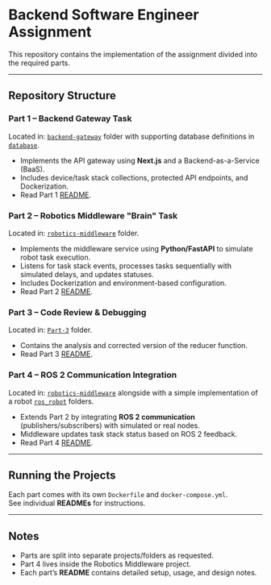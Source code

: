 # Backend Software Engineer Assignment

This repository contains the implementation of the assignment divided into the required parts.

---

## Repository Structure

### Part 1 – Backend Gateway Task

Located in: [`backend-gateway`](./backend-gateway) folder with supporting database definitions in [`database`](./database).

- Implements the API gateway using **Next.js** and a Backend-as-a-Service (BaaS).  
- Includes device/task stack collections, protected API endpoints, and Dockerization.  
- Read Part 1  [README](./backend-gateway/README.md).

### Part 2 – Robotics Middleware "Brain" Task

Located in: [`robotics-middleware`](./robotics-middleware) folder.

- Implements the middleware service using **Python/FastAPI** to simulate robot task execution.  
- Listens for task stack events, processes tasks sequentially with simulated delays, and updates statuses.  
- Includes Dockerization and environment-based configuration.  
- Read Part 2 [README](./robotics-middleware/README.md).

### Part 3 – Code Review & Debugging

Located in: [`Part-3`](./Part-3) folder.

- Contains the analysis and corrected version of the reducer function.  
- Read Part 3 [README](./Part-3/README.md).

### Part 4 – ROS 2 Communication Integration

Located in: [`robotics-middleware`](./robotics-middleware) alongside with a simple implementation of a robot [`ros_robot`](./ros_robot) folders.

- Extends Part 2 by integrating **ROS 2 communication** (publishers/subscribers) with simulated or real nodes.  
- Middleware updates task stack status based on ROS 2 feedback.  
- Read Part 4 [README](./robotics-middleware/README.ROS.md).

---

## Running the Projects

Each part comes with its own `Dockerfile` and `docker-compose.yml`.  
See individual **READMEs** for instructions.

---

## Notes

- Parts are split into separate projects/folders as requested.  
- Part 4 lives inside the Robotics Middleware project.
- Each part’s **README** contains detailed setup, usage, and design notes.
